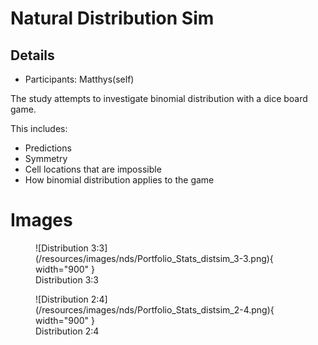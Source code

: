 # Natural Distribution Sim

## Details
- Participants: Matthys(self)

The study attempts to investigate binomial distribution with a dice board game.

This includes:

- Predictions
- Symmetry
- Cell locations that are impossible
-  How binomial distribution applies to the game

# Images
<figure markdown>
  ![Distribution 3:3](/resources/images/nds/Portfolio_Stats_distsim_3-3.png){ width="900" }
  <figcaption>Distribution 3:3</figcaption>
</figure>

<figure markdown>
  ![Distribution 2:4](/resources/images/nds/Portfolio_Stats_distsim_2-4.png){ width="900" }
  <figcaption>Distribution 2:4</figcaption>
</figure>